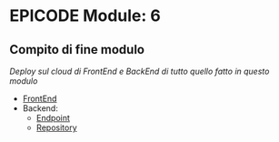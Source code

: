 # EPICODE Module: 6 
## Compito di fine modulo
*Deploy sul cloud di FrontEnd e BackEnd di tutto quello fatto in questo modulo*
- [FrontEnd](https://eloquent-parfait-41de98.netlify.app)
- Backend:
  - [Endpoint](https://epicode-m6-backend.onrender.com)
  - [Repository](https://github.com/SoloAlessio/EPICODE-WDPT0323-M6-D1)
